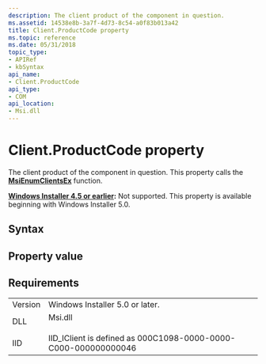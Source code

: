 ```yaml
---
description: The client product of the component in question.
ms.assetid: 14538e8b-3a7f-4d73-8c54-a0f83b013a42
title: Client.ProductCode property
ms.topic: reference
ms.date: 05/31/2018
topic_type: 
- APIRef
- kbSyntax
api_name: 
- Client.ProductCode
api_type: 
- COM
api_location: 
- Msi.dll
---
```


# Client.ProductCode property

The client product of the component in question. This property calls the [**MsiEnumClientsEx**](/windows/desktop/api/Msi/nf-msi-msienumclientsexa) function.

**[Windows Installer 4.5 or earlier](not-supported-in-windows-installer-4-5.md):** Not supported. This property is available beginning with Windows Installer 5.0.

## Syntax

## Property value

## Requirements



|                    |                                                                                    |
|--------------------|------------------------------------------------------------------------------------|
| Version<br/> | Windows Installer 5.0 or later.<br/>                                         |
| DLL<br/>     | <dl> <dt>Msi.dll</dt> </dl> |
| IID<br/>     | IID\_IClient is defined as 000C1098-0000-0000-C000-000000000046<br/>         |



 

 




